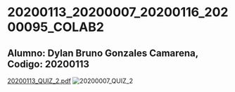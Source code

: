 # 20200113_20200007_20200116_20200095_COLAB2

## Alumno: Dylan Bruno Gonzales Camarena, Codigo: 20200113
[20200113_QUIZ_2.pdf](https://github.com/dylan631/20200113_20200007_20200116_20200095_COLAB2/files/12543615/20200113_QUIZ_2.pdf)
![20200007_QUIZ_2](https://github.com/dylan631/20200113_20200007_20200116_20200095_COLAB2/assets/76236727/1b0202f6-35c4-45c6-b26a-cef85af724ca)

